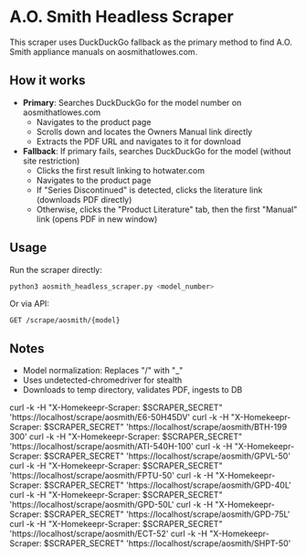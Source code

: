 # A.O. Smith Headless Scraper

This scraper uses DuckDuckGo fallback as the primary method to find A.O. Smith appliance manuals on aosmithatlowes.com.

## How it works
- **Primary**: Searches DuckDuckGo for the model number on aosmithatlowes.com
  - Navigates to the product page
  - Scrolls down and locates the Owners Manual link directly
  - Extracts the PDF URL and navigates to it for download
- **Fallback**: If primary fails, searches DuckDuckGo for the model (without site restriction)
  - Clicks the first result linking to hotwater.com
  - Navigates to the product page
  - If "Series Discontinued" is detected, clicks the literature link (downloads PDF directly)
  - Otherwise, clicks the "Product Literature" tab, then the first "Manual" link (opens PDF in new window)

## Usage
Run the scraper directly:
```bash
python3 aosmith_headless_scraper.py <model_number>
```

Or via API:
```
GET /scrape/aosmith/{model}
```

## Notes
- Model normalization: Replaces "/" with "_"
- Uses undetected-chromedriver for stealth
- Downloads to temp directory, validates PDF, ingests to DB


curl -k -H "X-Homekeepr-Scraper: $SCRAPER_SECRET" 'https://localhost/scrape/aosmith/E6-50H45DV'
curl -k -H "X-Homekeepr-Scraper: $SCRAPER_SECRET" 'https://localhost/scrape/aosmith/BTH-199 300'
curl -k -H "X-Homekeepr-Scraper: $SCRAPER_SECRET" 'https://localhost/scrape/aosmith/ATI-540H-100'
curl -k -H "X-Homekeepr-Scraper: $SCRAPER_SECRET" 'https://localhost/scrape/aosmith/GPVL-50'
curl -k -H "X-Homekeepr-Scraper: $SCRAPER_SECRET" 'https://localhost/scrape/aosmith/FPTU-50'
curl -k -H "X-Homekeepr-Scraper: $SCRAPER_SECRET" 'https://localhost/scrape/aosmith/GPD-40L'
curl -k -H "X-Homekeepr-Scraper: $SCRAPER_SECRET" 'https://localhost/scrape/aosmith/GPD-50L'
curl -k -H "X-Homekeepr-Scraper: $SCRAPER_SECRET" 'https://localhost/scrape/aosmith/GPD-75L'
curl -k -H "X-Homekeepr-Scraper: $SCRAPER_SECRET" 'https://localhost/scrape/aosmith/ECT-52'
curl -k -H "X-Homekeepr-Scraper: $SCRAPER_SECRET" 'https://localhost/scrape/aosmith/SHPT-50'
